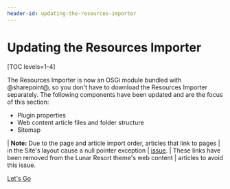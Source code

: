 ```yaml
---
header-id: updating-the-resources-importer
---
```


# Updating the Resources Importer

[TOC levels=1-4]

The Resources Importer is now an OSGi module bundled with @sharepoint@, so you 
don't have to download the Resources Importer separately. The following 
components have been updated and are the focus of this section:

- Plugin properties
- Web content article files and folder structure
- Sitemap

| **Note:** Due to the page and article import order, articles that link to pages
| in the Site's layout cause a null pointer exception
| [issue](https://issues.liferay.com/browse/LPS-64859).
| These links have been removed from the Lunar Resort theme's web content
| articles to avoid this issue.

<a class="go-link btn btn-primary" href="/docs/7-2/tutorials/-/knowledge_base/t/updating-6-2-liferay-plugin-package-properties">Let's Go<span class="icon-circle-arrow-right"></span></a>
